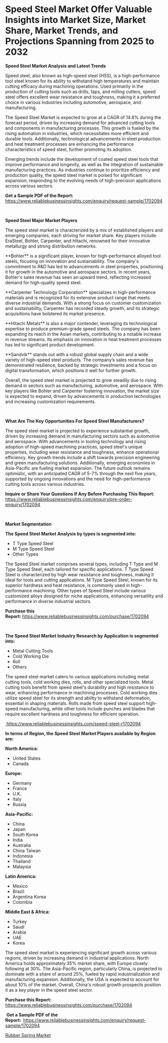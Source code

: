 <p><h1>Speed Steel Market Offer Valuable Insights into Market Size, Market Share, Market Trends, and Projections Spanning from 2025 to 2032</h1></p><p><strong>Speed Steel Market Analysis and Latest Trends</strong></p>
<p><p>Speed steel, also known as high-speed steel (HSS), is a high-performance tool steel known for its ability to withstand high temperatures and maintain cutting efficacy during machining operations. Used primarily in the production of cutting tools such as drills, taps, and milling cutters, speed steel offers excellent wear resistance and toughness, making it a preferred choice in various industries including automotive, aerospace, and manufacturing.</p><p>The Speed Steel Market is expected to grow at a CAGR of 14.8% during the forecast period, driven by increasing demand for advanced cutting tools and components in manufacturing processes. This growth is fueled by the rising automation in industries, which necessitates more efficient and durable tools. Additionally, technological advancements in steel production and heat treatment processes are enhancing the performance characteristics of speed steel, further promoting its adoption.</p><p>Emerging trends include the development of coated speed steel tools that improve performance and longevity, as well as the integration of sustainable manufacturing practices. As industries continue to prioritize efficiency and production quality, the speed steel market is poised for significant expansion, responding to the evolving needs of high-precision applications across various sectors.</p></p>
<p><strong>Get a Sample PDF of the Report:&nbsp;</strong> <a href="https://www.reliablebusinessinsights.com/enquiry/request-sample/1702094?utm_campaign=3045&utm_medium=2&utm_source=Github&utm_content=ia&utm_term=02042025&utm_id=speed-steel">https://www.reliablebusinessinsights.com/enquiry/request-sample/1702094</a></p>
<p>&nbsp;</p>
<p><strong>Speed Steel Major Market Players</strong></p>
<p><p>The speed steel market is characterized by a mix of established players and emerging companies, each striving for market share. Key players include EraSteel, Bohler, Carpenter, and Hitachi, renowned for their innovative metallurgy and strong distribution networks. </p><p>**Bohler** is a significant player, known for high-performance alloyed tool steels, focusing on innovation and sustainability. The company's commitment to R&D has led to advancements in steel properties, positioning it for growth in the automotive and aerospace sectors. In recent years, Bohler's sales revenue has seen an upward trend, reflecting increased demand for high-quality speed steel.</p><p>**Carpenter Technology Corporation** specializes in high-performance materials and is recognized for its extensive product range that meets diverse industrial demands. With a strong focus on customer customization and sustainability, Carpenter has recorded steady growth, and its strategic acquisitions have bolstered its market presence.</p><p>**Hitachi Metals** is also a major contender, leveraging its technological expertise to produce premium-grade speed steels. The company has been expanding its reach in the Asian markets, contributing to a notable increase in revenue streams. Its emphasis on innovation in heat treatment processes has led to significant product development.</p><p>**Sandvik** stands out with a robust global supply chain and a wide variety of high-speed steel products. The company’s sales revenue has demonstrated resilience, backed by strategic investments and a focus on digital transformation, which positions it well for further growth.</p><p>Overall, the speed steel market is projected to grow steadily due to rising demand in sectors such as manufacturing, automotive, and aerospace. With key players like Bohler and Carpenter fostering innovation, the market size is expected to expand, driven by advancements in production technologies and increasing customization requirements.</p></p>
<p>&nbsp;</p>
<p><strong>What Are The Key Opportunities For Speed Steel Manufacturers?</strong></p>
<p><p>The speed steel market is projected to experience substantial growth, driven by increasing demand in manufacturing sectors such as automotive and aerospace. With advancements in tooling technology and rising adoption of high-speed machining practices, speed steel's unique properties, including wear resistance and toughness, enhance operational efficiency. Key growth trends include a shift towards precision engineering and green manufacturing solutions. Additionally, emerging economies in Asia-Pacific are fueling market expansion. The future outlook remains optimistic, with an anticipated CAGR of 5-7% through the next five years, supported by ongoing innovations and the need for high-performance cutting tools across various industries.</p></p>
<p><strong>Inquire or Share Your Questions If Any Before Purchasing This Report:</strong> <a href="https://www.reliablebusinessinsights.com/enquiry/pre-order-enquiry/1702094?utm_campaign=3045&utm_medium=2&utm_source=Github&utm_content=ia&utm_term=02042025&utm_id=speed-steel">https://www.reliablebusinessinsights.com/enquiry/pre-order-enquiry/1702094</a></p>
<p>&nbsp;</p>
<p><strong>Market Segmentation</strong></p>
<p><strong>The Speed Steel Market Analysis by types is segmented into:</strong></p>
<p><ul><li>T Type Speed Steel</li><li>M Type Speed Steel</li><li>Other Types</li></ul></p>
<p><p>The Speed Steel market comprises several types, including T Type and M Type Speed Steel, each tailored for specific applications. T Type Speed Steel is characterized by high wear resistance and toughness, making it ideal for tools and cutting applications. M Type Speed Steel, known for its superior hardness and heat resistance, is commonly used in high-performance machining. Other types of Speed Steel include various customized alloys designed for niche applications, enhancing versatility and performance in diverse industrial sectors.</p></p>
<p><strong>Purchase this Report:&nbsp;</strong><a href="https://www.reliablebusinessinsights.com/purchase/1702094?utm_campaign=3045&utm_medium=2&utm_source=Github&utm_content=ia&utm_term=02042025&utm_id=speed-steel">https://www.reliablebusinessinsights.com/purchase/1702094</a></p>
<p>&nbsp;</p>
<p><strong>The Speed Steel Market Industry Research by Application is segmented into:</strong></p>
<p><ul><li>Metal Cutting Tools</li><li>Cold Working Die</li><li>Roll</li><li>Others</li></ul></p>
<p><p>The speed steel market caters to various applications including metal cutting tools, cold working dies, rolls, and other specialized tools. Metal cutting tools benefit from speed steel's durability and high resistance to wear, enhancing performance in machining processes. Cold working dies utilize speed steel for its strength and ability to withstand deformation, essential in shaping materials. Rolls made from speed steel support high-speed manufacturing, while other tools include punches and blades that require excellent hardness and toughness for efficient operation.</p></p>
<p><a href="https://www.reliablebusinessinsights.com/speed-steel-r1702094?utm_campaign=3045&utm_medium=2&utm_source=Github&utm_content=ia&utm_term=02042025&utm_id=speed-steel">&nbsp;https://www.reliablebusinessinsights.com/speed-steel-r1702094</a></p>
<p><strong>In terms of Region, the Speed Steel Market Players available by Region are:</strong></p>
<p>
    <p> <strong> North America: </strong>
        <ul>
            <li>United States</li>
            <li>Canada</li>
        </ul>
        </p> 
    <p> <strong> Europe: </strong>
        <ul>
            <li>Germany</li>
            <li>France</li>
            <li>U.K.</li>
            <li>Italy</li>
            <li>Russia</li>
        </ul>
        </p> 
    <p> <strong> Asia-Pacific: </strong>
        <ul>
            <li>China</li>
            <li>Japan</li>
            <li>South Korea</li>
            <li>India</li>
            <li>Australia</li>
            <li>China Taiwan</li>
            <li>Indonesia</li>
            <li>Thailand</li>
            <li>Malaysia</li>
        </ul>
        </p> 
    <p> <strong> Latin America: </strong>
        <ul>
            <li>Mexico</li>
            <li>Brazil</li>
            <li>Argentina Korea</li>
            <li>Colombia</li>
        </ul>
        </p> 
    <p> <strong> Middle East & Africa: </strong>
        <ul>
            <li>Turkey</li>
            <li>Saudi</li>
            <li>Arabia</li>
            <li>UAE</li>
            <li>Korea</li>
        </ul>
    </p>
    </p>
<p><p>The speed steel market is experiencing significant growth across various regions, driven by increasing demand in industrial applications. North America holds approximately 35% market share, with Europe closely following at 30%. The Asia-Pacific region, particularly China, is projected to dominate with a share of around 25%, fueled by rapid industrialization and manufacturing expansion. Additionally, the USA is expected to account for about 10% of the market. Overall, China's robust growth prospects position it as a key player in the speed steel sector.</p></p>
<p><strong>Purchase this Report: </strong><a href="https://www.reliablebusinessinsights.com/purchase/1702094?utm_campaign=3045&utm_medium=2&utm_source=Github&utm_content=ia&utm_term=02042025&utm_id=speed-steel">https://www.reliablebusinessinsights.com/purchase/1702094</a></p>
<p>&nbsp;<strong>Get a Sample PDF of the Report:&nbsp;&nbsp;</strong><a href="https://www.reliablebusinessinsights.com/enquiry/request-sample/1702094?utm_campaign=3045&utm_medium=2&utm_source=Github&utm_content=ia&utm_term=02042025&utm_id=speed-steel">https://www.reliablebusinessinsights.com/enquiry/request-sample/1702094</a></p>
<p><strong></strong></p>
<p><p><a href="https://github.com/miottaredlin79/Market-Research-Report-List-1/blob/main/rubber-spring-market.md?utm_campaign=3045&utm_medium=2&utm_source=Github&utm_content=ia&utm_term=02042025&utm_id=speed-steel">Rubber Spring Market</a></p></p>